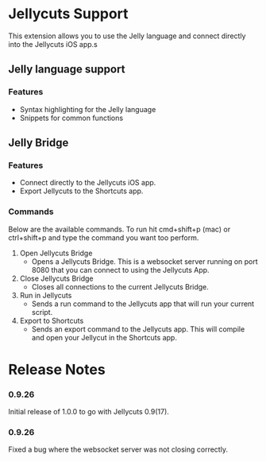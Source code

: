 # Jellycuts Support
This extension allows you to use the Jelly language and connect directly into the Jellycuts iOS app.s

## Jelly language support
### Features
- Syntax highlighting for the Jelly language
- Snippets for common functions

## Jelly Bridge
### Features
- Connect directly to the Jellycuts iOS app.
- Export Jellycuts to the Shortcuts app.
### Commands
Below are the available commands. To run hit cmd+shift+p (mac) or ctrl+shift+p and type the command you want too perform.
1. Open Jellycuts Bridge
    - Opens a Jellycuts Bridge. This is a websocket server running on port 8080 that you can connect to using the Jellycuts App.
2. Close Jellycuts Bridge
    - Closes all connections to the current Jellycuts Bridge.
3. Run in Jellycuts
    - Sends a run command to the Jellycuts app that will run your current script.
4. Export to Shortcuts
    - Sends an export command to the Jellycuts app. This will compile and open your Jellycut in the Shortcuts app.

# Release Notes
### 0.9.26
Initial release of 1.0.0 to go with Jellycuts 0.9(17).

### 0.9.26
Fixed a bug where the websocket server was not closing correctly.